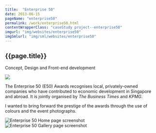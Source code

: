 ```yaml
---
title:  "Enterprise 50"
date: 2013-06-15
pageName: "enterprise50"
permalink: /work/enterprise50.html
contentWrapperClass: "caseStudy project--enterprise50"
imgurl: "img/websites/enterprise50"
imgSmlurl: "img/sml/websites/enterprise50"
---
```


<section class="csIntro csIntro--websitesAurigen">
	<h1>{{page.title}}</h1>
	<div class="csIntro__role">
		<p>Concept, Design and Front-end development</p>
	</div>
	<img src="{{ site.baseurl }}/img/{{page.pageType}}s/{{page.pageName}}/intro__bg.jpg" class="hidden">
</section>
<section class="csProfile">
<div class="csIntro__standfast">
	<p>The Enterprise 50 (E50) Awards recognises local, privately-owned companies who have contributed to economic development in Singapore and abroad. It is jointly organised by <i>The Business Times</i> and <i>KPMG</i>.</p>
	<p>I wanted to bring forward the prestige of the awards through the use of colours and the event photographs.</p>
</div>	
</section>
<section class="csScreenshots">
	<div class="browserWrap browserWrap--desktop">
		<div class="browser browser--desktop">
			<img src="{{ site.baseurl }}/{{page.imgSmlurl}}/screenshot-home.jpg" data-src="{{ site.baseurl }}/{{page.imgurl}}/screenshot-home.jpg" alt="Enterprise 50 Home page screenshot" class="lazy">
		</div>
		<div class="browser browser--desktop">
			<img src="{{ site.baseurl }}/{{page.imgSmlurl}}/screenshot-gallery.jpg" data-src="{{ site.baseurl }}/{{page.imgurl}}/screenshot-gallery.jpg" alt="Enterprise 50 Gallery page screenshot" class="lazy">
		</div>
	</div>
</section>